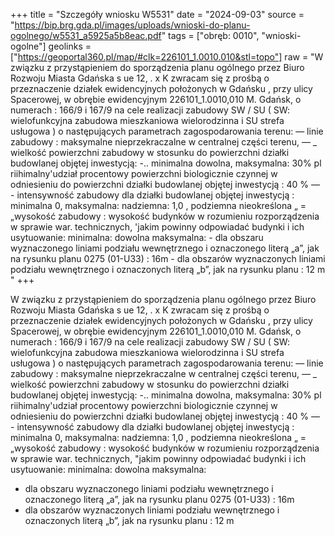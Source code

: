 +++
title = "Szczegóły wniosku W5531"
date = "2024-09-03"
source = "https://bip.brg.gda.pl/images/uploads/wnioski-do-planu-ogolnego/w5531_a5925a5b8eac.pdf"
tags = ["obręb: 0010", "wnioski-ogolne"]
geolinks = ["https://geoportal360.pl/map/#clk=226101_1.0010.010&stl=topo"]
raw = "W związku z przystąpieniem do sporządzenia planu ogólnego przez Biuro Rozwoju Miasta Gdańska s ue 12, . x K zwracam się z prośbą o przeznaczenie działek ewidencyjnych położonych w Gdańsku , przy ulicy Spacerowej, w obrębie ewidencyjnym 226101_1.0010,010 M. Gdańsk, o numerach : 166/9 i 167/9 na cele realizacji zabudowy SW / SU ( SW: wielofunkcyjna zabudowa mieszkaniowa wielorodzinna i SU strefa usługowa ) o następujących parametrach zagospodarowania terenu: — linie zabudowy : maksymalne nieprzekraczalne w centralnej części terenu,  — _ wielkość powierzchni zabudowy w stosunku do powierzchni działki budowlanej objętej inwestycją: -.. minimalna dowolna, maksymalna: 30%  pl riihimalny'udział procentowy powierzchni biologicznie czynnej w odniesieniu do powierzchni działki   budowlanej objętej inwestycją : 40 % — - intensywność zabudowy dla działki budowlanej objętej inwestycją : minimalna 0, maksymalna: nadziemna: 1,0 , podziemna nieokreślona „ = „wysokość zabudowy : wysokość budynków w rozumieniu rozporządzenia w sprawie war. technicznych, 'jakim powinny odpowiadać budynki i ich usytuowanie: minimalna: dowolna maksymalna: - dla obszaru wyznaczonego liniami podziału wewnętrznego i oznaczonego literą „a”, jak na rysunku planu 0275 (01-U33) : 16m - dla obszarów wyznaczonych liniami podziału wewnętrznego i oznaczonych literą „b”, jak na rysunku planu : 12 m "
+++

W związku z przystąpieniem do sporządzenia planu ogólnego przez Biuro Rozwoju Miasta Gdańska
s ue 12, . x K
zwracam się z prośbą o przeznaczenie działek ewidencyjnych położonych w Gdańsku , przy ulicy Spacerowej,
w obrębie ewidencyjnym 226101_1.0010,010 M. Gdańsk, o numerach :
166/9 i 167/9 na cele realizacji zabudowy SW / SU ( SW: wielofunkcyjna zabudowa mieszkaniowa
wielorodzinna i SU strefa usługowa ) o następujących parametrach zagospodarowania terenu:
— linie zabudowy : maksymalne nieprzekraczalne w centralnej części terenu,
 — _ wielkość powierzchni zabudowy w stosunku do powierzchni działki budowlanej objętej inwestycją:
-.. minimalna dowolna, maksymalna: 30%
 pl riihimalny'udział procentowy powierzchni biologicznie czynnej w odniesieniu do powierzchni działki
  budowlanej objętej inwestycją : 40 %
— - intensywność zabudowy dla działki budowlanej objętej inwestycją : minimalna 0, maksymalna:
nadziemna: 1,0 , podziemna nieokreślona
„ = „wysokość zabudowy : wysokość budynków w rozumieniu rozporządzenia w sprawie war. technicznych,
"jakim powinny odpowiadać budynki i ich usytuowanie: minimalna: dowolna maksymalna:
- dla obszaru wyznaczonego liniami podziału wewnętrznego i oznaczonego literą „a”, jak na rysunku planu
0275 (01-U33) : 16m
- dla obszarów wyznaczonych liniami podziału wewnętrznego i oznaczonych literą „b”, jak na rysunku
planu : 12 m



